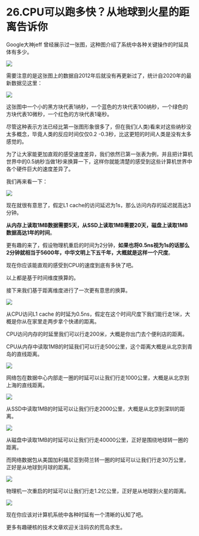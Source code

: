 # 26.CPU可以跑多快？从地球到火星的距离告诉你

Google大神jeff 曾经展示过一张图，这种图介绍了系统中各种关键操作的时延具体有多少。

![](.gitbook/assets/26\_1.jpg)

需要注意的是这张图上的数据自2012年后就没有再更新过了，统计自2020年的最新数据见这里：

![](.gitbook/assets/26\_2.jpg)

这张图中一个小的黑方块代表1纳秒，一个蓝色的方块代表100纳秒，一个绿色的方块代表10微秒，一个红色的方块代表1毫秒。&#x20;

尽管这种表示方法已经比第一张图形象很多了，但在我们(人类)看来对这些纳秒没太多概念，毕竟人类的反应时间仅仅0.2 -0.3秒，比这更短的时间人类是没有太多感觉的。&#x20;

为了让大家能更加直观的感受速度差异，我们依然已第一张表为例，并且把计算机世界中的0.5纳秒当做1秒来换算一下，这样你就能清楚的感受到这些计算机世界中各个硬件巨大的速度差异了。&#x20;

我们再来看一下：

![](.gitbook/assets/26\_3.jpg)

现在就很有意思了，假定L1 cache的访问延迟为1s，那么访问内存的延迟就高达3分钟。&#x20;

**从内存上读取1MB数据需要5天，从SSD上读取1MB需要20天，磁盘上读取1MB数据高达1年的时间**。&#x20;

更有趣的来了，假设物理机重启的时间为2分钟，**如果也将0.5ns视为1s的话那么2分钟就相当于5600年，中华文明上下五千年，大概就是这样一个尺度**。&#x20;

现在你应该能直观的感受到CPU的速度到底有多快了吧。&#x20;

以上都是基于时间维度换算的。&#x20;

接下来我们基于距离维度进行了一次更有意思的换算。

![](.gitbook/assets/26\_4.jpg)

从CPU访问L1 cache 的时延为0.5ns，假定在这个时间尺度下我们能行走1米，大概是你从在家里走两步拿个快递的距离。&#x20;

CPU访问内存的时延里我们可以行走200米，大概是你出门去个便利店的距离。

CPU从内存中读取1MB的时延我们可以行走500公里，这个距离大概是从北京到青岛的直线距离。

![](.gitbook/assets/26\_5.jpg)

网络包在数据中心内部走一圈的时延可以让我们行走1000公里，大概是从北京到上海的直线距离。

![](.gitbook/assets/26\_6.jpg)

从SSD中读取1MB的时延可以让我们行走2000公里，大概是从北京到深圳的距离。

![](.gitbook/assets/26\_7.jpg)

从磁盘中读取1MB的时延可以让我们行走40000公里，正好是围绕地球转一圈的距离。&#x20;

而网络数据包从美国加利福尼亚到荷兰转一圈的时延可以让我们行走30万公里，正好是从地球到月球的距离。

![](.gitbook/assets/26\_8.jpg)

物理机一次重启的时延可以让我们行走1.2亿公里，正好是从地球到火星的距离。

![](.gitbook/assets/26\_9.jpg)

现在你应该对计算机系统中各种时延有一个清晰的认知了吧。&#x20;

更多有趣硬核的技术文章欢迎关注码农的荒岛求生。









